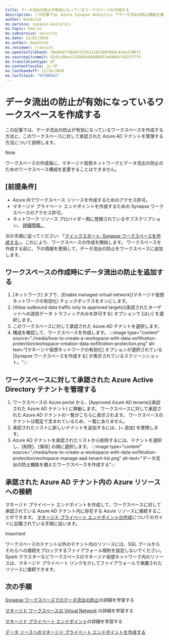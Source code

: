 ```yaml
---
title: データ流出の防止が有効になっているワークスペースを作成する
description: この記事では、Azure Synapse Analytics でデータ流出の防止機能を備えたワークスペースを作成する方法について説明します
author: NanditaV
ms.service: synapse-analytics
ms.topic: how-to
ms.subservice: security
ms.date: 12/01/2020
ms.author: NanditaV
ms.reviewer: jrasnick
ms.openlocfilehash: f8ebbdf70836f3f2613183268f03dc43da1f0671
ms.sourcegitcommit: d2d1c90ec5218b93abb80b8f3ed49dcf4327f7f4
ms.translationtype: HT
ms.contentlocale: ja-JP
ms.lasthandoff: 12/16/2020
ms.locfileid: "97590562"
---
```

# <a name="create-a-workspace-with-data-exfiltration-protection-enabled"></a>データ流出の防止が有効になっているワークスペースを作成する
この記事では、データ流出の防止が有効になっているワークスペースを作成する方法と、このワークスペースに対して承認された Azure AD テナントを管理する方法について説明します。

>[!Note]
>ワークスペースの作成後に、マネージド仮想ネットワークとデータ流出の防止のためのワークスペース構成を変更することはできません。

## <a name="prerequisites"></a>[前提条件]
- Azure 内でワークスペース リソースを作成するためのアクセス許可。
- マネージド プライベート エンドポイントを作成するための Synapse ワークスペースのアクセス許可。
- ネットワーク リソース プロバイダー用に登録されているサブスクリプション。 [詳細情報。](../../azure-resource-manager/management/resource-providers-and-types.md)

次の手順に従ってください: 「[クイックスタート: Synapse ワークスペースを作成する](../quickstart-create-workspace.md)」。これにより、ワークスペースの作成を開始します。 ワークスペースを作成する前に、下の情報を使用して、データ流出の防止をワークスペースに追加します。

## <a name="add-data-exfiltration-protection-when-creating-your-workspace"></a>ワークスペースの作成時にデータ流出の防止を追加する
1. [ネットワーク] タブで、[Enable managed virtual network]\(マネージド仮想ネットワークの有効化\) チェックボックスをオンにします。
1. [Allow outbound data traffic only to approved targets]\(承認されたターゲットへの送信データ トラフィックのみを許可する\) オプションで [はい] を選択します。
1. このワークスペースに対して承認された Azure AD テナントを選択します。
1. 構成を確認して、ワークスペースを作成します。
:::image type="content" source="./media/how-to-create-a-workspace-with-data-exfiltration-protection/workspace-creation-data-exfiltration-protection.png" alt-text="[マネージド仮想ネットワークの有効化] オプションが選択されている [Synapse ワークスペースを作成する] が表示されているスクリーンショット。":::

## <a name="manage-approved-azure-active-directory-tenants-for-the-workspace"></a>ワークスペースに対して承認された Azure Active Directory テナントを管理する
1. ワークスペースの Azure portal から、[Approved Azure AD tenants]\(承認された Azure AD テナント\) に移動します。 ワークスペースに対して承認された Azure AD テナントの一覧がこちらに表示されます。 ワークスペースのテナントは既定で含まれているため、一覧にありません。
1. 承認されたリストに新しいテナントを追加するには、[+ 追加] を使用します。
1. Azure AD テナントを承認されたリストから削除するには、テナントを選択し、[削除]、[保存] の順に選択します。
:::image type="content" source="./media/how-to-create-a-workspace-with-data-exfiltration-protection/workspace-manage-aad-tenant-list.png" alt-text="データ流出の防止機能を備えたワークスペースを作成する":::


## <a name="connecting-to-azure-resources-in-approved-azure-ad-tenants"></a>承認された Azure AD テナント内の Azure リソースへの接続

マネージド プライベート エンドポイントを作成して、ワークスペースに対して承認されている Azure AD テナント内に存在する Azure リソースに接続することができます。 [マネージド プライベート エンドポイントの作成](./how-to-create-managed-private-endpoints.md)についてのガイドに記載されている手順に従います。

>[!IMPORTANT]
>ワークスペースのテナント以外のテナント内のリソースには、SQL プールからそれらへの接続をブロックするファイアウォール規則を設定しないでください。 Spark クラスターなどワークスペースのマネージド仮想ネットワーク内のリソースは、マネージド プライベート リンクを介してファイアウォールで保護されたリソースに接続できます。

## <a name="next-steps"></a>次の手順

[Synapse ワークスペースでのデータ流出の防止](./workspace-data-exfiltration-protection.md)の詳細を学習する

[マネージド ワークスペースの Virtual Network](./synapse-workspace-managed-vnet.md) の詳細を学習する

[マネージド プライベート エンドポイント](./synapse-workspace-managed-private-endpoints.md)の詳細を学習する

[データ ソースへのマネージド プライベート エンドポイントを作成する](./how-to-create-managed-private-endpoints.md)
